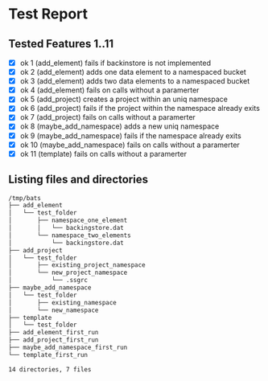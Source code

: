 # Test Report
## Tested Features 1..11
- [x] ok 1 (add_element) fails if backinstore is not implemented
- [x] ok 2 (add_element) adds one data element to a namespaced bucket
- [x] ok 3 (add_element) adds two data elements to a namespaced bucket
- [x] ok 4 (add_element) fails on calls without a paramerter
- [x] ok 5 (add_project) creates a project within an uniq namespace
- [x] ok 6 (add_project) fails if the project within the namespace already exits
- [x] ok 7 (add_project) fails on calls without a paramerter
- [x] ok 8 (maybe_add_namespace) adds a new uniq namespace
- [x] ok 9 (maybe_add_namespace) fails if the namespace already exits
- [x] ok 10 (maybe_add_namespace) fails on calls without a paramerter
- [x] ok 11 (template) fails on calls without a paramerter

## Listing files and directories
``` bash
/tmp/bats
├── add_element
│   └── test_folder
│       ├── namespace_one_element
│       │   └── backingstore.dat
│       └── namespace_two_elements
│           └── backingstore.dat
├── add_project
│   └── test_folder
│       ├── existing_project_namespace
│       └── new_project_namespace
│           └── .ssgrc
├── maybe_add_namespace
│   └── test_folder
│       ├── existing_namespace
│       └── new_namespace
├── template
│   └── test_folder
├── add_element_first_run
├── add_project_first_run
├── maybe_add_namespace_first_run
└── template_first_run

14 directories, 7 files
```
